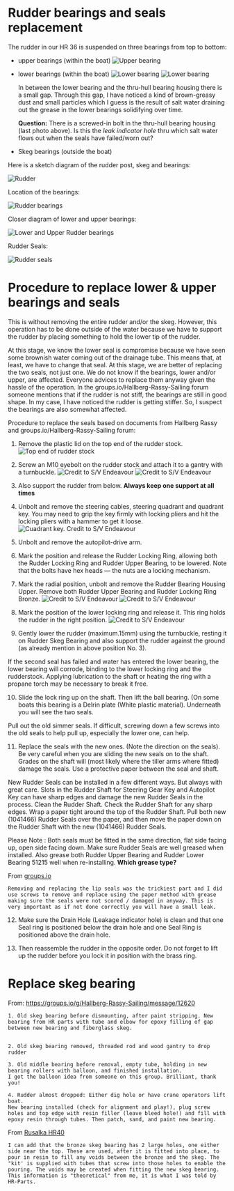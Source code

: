 # Rudder bearings and seals replacement

The rudder in our HR 36 is suspended on three bearings from top to bottom:
- upper bearings (within the boat)
![Upper bearing](../images/upper-bearing-la-fortuna.jpg)
- lower bearings (within the boat)
![Lower bearing](../images/lower-bearing-la-fortuna.jpg)
![Lower bearing](../images/lower-bearing-2-la-fortuna.jpg)

  In between the lower bearing and the thru-hull bearing housing there is a small gap. Through this gap, I have noticed a kind of brown-greasy dust and small particles which
  I guess is the result of salt water draining out the grease in the lower bearings
  solidifying over time.

  **Question:** There is a screwed-in bolt in the thru-hull bearing housing (last photo above).
  Is this the *leak indicator hole* thru which salt water flows out when the
  seals have failed/worn out?


- Skeg bearings (outside the boat)

Here is a sketch diagram of the rudder post, skeg and bearings:

![Rudder](../images/rudder-post-skeg.png)

Location of the bearings:

![Rudder bearings](../images/rudder-bearings.png)

Closer diagram of lower and upper bearings:

![Lower and Upper Rudder bearings](../images/lower-upper-bearings-assembly.png)

Rudder Seals:

![Rudder seals](../images/SimmerBearingRudder.jpeg)

# Procedure to replace lower & upper bearings and seals

This is without removing the entire rudder and/or the skeg. However, this operation has to be done outside of the water because we have to support the rudder by placing something to hold the lower tip of the rudder.

At this stage, we know the lower seal is compromise because we have seen some brownish water coming out of the drainage tube. This means that, at least, we have to change that seal. At this stage, we are better of replacing the two seals, not just one. We do not know if the bearings, lower and/or upper, are affected. Everyone advices to replace them anyway given the hassle of the operation.
In the groups.io/Hallberg-Rassy-Sailing forum someone mentions that if the rudder is not stiff, the bearings are still in good shape. In my case, I have noticed the rudder is getting stiffer. So, I suspect the bearings are also somewhat affected.


Procedure to replace the seals based on documents from Hallberg Rassy and groups.io/Hallberg-Rassy-Sailing forum:

1. Remove the plastic lid on the top end of the rudder stock.
![Top end of rudder stock](../images/0.jpg)

2. Screw an M10 eyebolt on the rudder stock and attach it to a gantry with a turnbuckle.
![Credit to S/V Endeavour](../images/1.jpg)
![Credit to S/V Endeavour](../images/gantry.jpg)

3. Also support the rudder from below. **Always keep one support at all times**

4. Unbolt and remove the steering cables, steering quadrant and quadrant key. You may need to grip the key firmly with locking pliers and hit the locking pliers with a hammer to get it loose.
![Cuadrant key. Credit to S/V Endeavour](../images/2.jpg)

5. Unbolt and remove the autopilot-drive arm.

6. Mark the position and release the Rudder Locking Ring, allowing both the Rudder Locking Ring and Rudder Upper Bearing, to be lowered. Note that the bolts have hex heads — the nuts are a locking mechanism.

7. Mark the radial position, unbolt and remove the Rudder Bearing Housing Upper. Remove both Rudder Upper Bearing and Rudder Locking Ring Bronze.
![Credit to S/V Endeavour](../images/1-1.jpg)
![Credit to S/V Endeavour](../images/2-1.jpg)

8. Mark the position of the lower locking ring and release it. This ring holds
the rudder in the right position.
![Credit to S/V Endeavour](../images/2.jpg)

9. Gently lower the rudder (maximum.15mm) using the turnbuckle, resting it on Rudder Skeg Bearing and also support the rudder against the ground (as already mention in above position No. 3).

If the second seal has failed and water has entered the lower bearing, the lower bearing will corrode, binding to the lower locking ring and the rudderstock. Applying lubrication to the shaft or heating the ring with a propane torch may be necessary to break it free.

10. Slide the lock ring up on the shaft. Then lift the ball bearing. (On some boats this bearing is a Delrin plate (White plastic material). Underneath you will see the two seals.

Pull out the old simmer seals. If difficult, screwing down a few screws into the old seals to help pull up, especially the lower one, can help.

11. Replace the seals with the new ones. (Note the direction on the seals). Be very careful when you are sliding the new seals on to the shaft. Grades on the shaft will (most likely where the tiller arms where fitted) damage the seals. Use a protective paper between the seal and shaft.

 New Rudder Seals can be installed in a few different ways. But always with great care. Slots in the Rudder Shaft for Steering Gear Key and Autopilot Key can have sharp edges and damage the new Rudder Seals in the process. Clean the Rudder Shaft. Check the Rudder Shaft for any sharp edges. Wrap a paper tight around the top of the Rudder Shaft. Pull both new (1041466) Rudder Seals over the paper, and then move the paper down on the Rudder Shaft with the new (1041466) Rudder Seals.

Please Note : Both seals must be fitted in the same direction, flat side facing up, open side facing down. Make sure Rudder Seals are well greased when installed. Also grease both Rudder Upper Bearing and Rudder Lower Bearing 51215 well when re-installing. **Which grease type?**

From [groups.io](https://groups.io/g/Hallberg-Rassy-Sailing/message/18437)
```
Removing and replacing the lip seals was the trickiest part and I did use screws to remove and replace using the paper method with grease making sure the seals were not scored / damaged in anyway. This is very important as if not done correctly you will have a small leak.
```

12. Make sure the Drain Hole (Leakage indicator hole) is clean and that one Seal ring is positioned below the drain hole and one Seal Ring is positioned above the drain hole.

13. Then reassemble the rudder in the opposite order. Do not forget to lift up the rudder before you lock it in position with the brass ring.


# Replace skeg bearing

From: https://groups.io/g/Hallberg-Rassy-Sailing/message/12620
```
1. Old skeg bearing before dismounting, after paint stripping. New bearing from HR parts with tube and elbow for epoxy filling of gap between new bearing and fiberglass skeg.


2. Old skeg bearing removed, threaded rod and wood gantry to drop rudder

3. Old middle bearing before removal, empty tube, holding in new bearing rollers with balloon, and finished installation.
I got the balloon idea from someone on this group. Brilliant, thank you!

4. Rudder almost dropped: Either dig hole or have crane operators lift boat.
New bearing installed (check for alignment and play!), plug screw holes and top edge with resin filler (leave bleed hole!) and fill with epoxy resin through tubes. Then patch, sand, and paint new bearing.
```

From [Rusalka HR40](https://groups.io/g/Hallberg-Rassy-Sailing/message/12624)
```
I can add that the bronze skeg bearing has 2 large holes, one either side near the top. These are used, after it is fitted into place, to pour in resin to fill any voids between the bronze and the skeg. The "kit' is supplied with tubes that screw into those holes to enable the pouring. The voids may be created when fitting the new skeg bearing. This information is "theoretical" from me, it is what I was told by HR-Parts.
```
